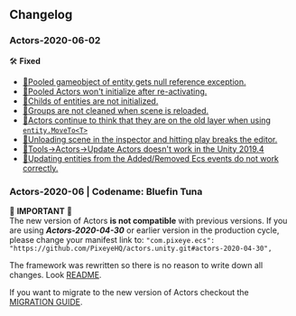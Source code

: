 ## Changelog 
### Actors-2020-06-02
🛠️ **Fixed** 
* [🐞Pooled gameobject of entity gets null reference exception.](https://github.com/PixeyeHQ/actors.unity/issues/36)
* [🐞Pooled Actors won't initialize after re-activating.](https://github.com/PixeyeHQ/actors.unity/issues/37)
* [🐞Childs of entities are not initialized.](https://github.com/PixeyeHQ/actors.unity/issues/38)
* [🐞Groups are not cleaned when scene is reloaded.](https://github.com/PixeyeHQ/actors.unity/issues/39)
* [🐞Actors continue to think that they are on the old layer when using `entity.MoveTo<T>`](https://github.com/PixeyeHQ/actors.unity/issues/40)
* [🐞Unloading scene in the inspector and hitting play breaks the editor.](https://github.com/PixeyeHQ/actors.unity/issues/41)
* [🐞Tools->Actors->Update Actors doesn't work in the Unity 2019.4](https://github.com/PixeyeHQ/actors.unity/issues/43)
* [🐞Updating entities from the Added/Removed Ecs events do not work correctly.](https://github.com/PixeyeHQ/actors.unity/issues/44)

### Actors-2020-06 | Codename: Bluefin Tuna
🚧 **IMPORTANT** 🚧   
The new version of Actors **is not compatible** with previous versions. If you are using ***Actors-2020-04-30***  or earlier version in the production cycle, please change your manifest link to: ```"com.pixeye.ecs": "https://github.com/PixeyeHQ/actors.unity.git#actors-2020-04-30",```

The framework was rewritten so there is no reason to write down all changes. Look [README](https://github.com/PixeyeHQ/actors.unity/blob/develop/README.md).

If you want to migrate to the new version of Actors checkout the [MIGRATION GUIDE](https://github.com/PixeyeHQ/actors.unity/wiki/Migration-to-Actors-2020.06).


